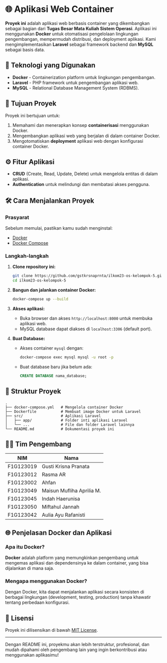 # 🌐 Aplikasi Web Container

**Proyek ini** adalah aplikasi web berbasis container yang dikembangkan sebagai bagian dari **Tugas Besar Mata Kuliah Sistem Operasi**. Aplikasi ini menggunakan **Docker** untuk otomatisasi pengelolaan lingkungan pengembangan, mempermudah distribusi, dan deployment aplikasi. Kami mengimplementasikan **Laravel** sebagai framework backend dan **MySQL** sebagai basis data.

## 🚀 Teknologi yang Digunakan
- **Docker** - Containerization platform untuk lingkungan pengembangan.
- **Laravel** - PHP framework untuk pengembangan aplikasi web.
- **MySQL** - Relational Database Management System (RDBMS).

## 🎯 Tujuan Proyek
Proyek ini bertujuan untuk:
1. Memahami dan menerapkan konsep **containerisasi** menggunakan Docker.
2. Mengembangkan aplikasi web yang berjalan di dalam container Docker.
3. Mengotomatiskan **deployment** aplikasi web dengan konfigurasi container Docker.

## ⚙️ Fitur Aplikasi
- **CRUD** (Create, Read, Update, Delete) untuk mengelola entitas di dalam aplikasi.
- **Authentication** untuk melindungi dan membatasi akses pengguna.

## 🛠️ Cara Menjalankan Proyek

### Prasyarat
Sebelum memulai, pastikan kamu sudah menginstal:
- [Docker](https://docs.docker.com/get-docker/)
- [Docker Compose](https://docs.docker.com/compose/install/)

### Langkah-langkah

1. **Clone repository ini:**
   ```bash
   git clone https://github.com/gstkrsnaprnta/ilkom23-os-kelompok-5.git
   cd ilkom23-os-kelompok-5
   ```

2. **Bangun dan jalankan container Docker:**
   ```bash
   docker-compose up --build
   ```

3. **Akses aplikasi:**
   - Buka browser dan akses `http://localhost:8000` untuk membuka aplikasi web.
   - MySQL database dapat diakses di `localhost:3306` (default port).

4. **Buat Database:**
   - Akses container `mysql` dengan:
     ```bash
     docker-compose exec mysql mysql -u root -p
     ```
   - Buat database baru jika belum ada:
     ```sql
     CREATE DATABASE nama_database;
     ```

## 📂 Struktur Proyek

```
.
├── docker-compose.yml   # Mengelola container Docker
├── Dockerfile           # Membuat image Docker untuk Laravel
├── src/                 # Aplikasi Laravel
│   ├── app/             # Folder inti aplikasi Laravel
│   └── ...              # File dan folder Laravel lainnya
└── README.md            # Dokumentasi proyek ini
```

## 🧑‍💻 Tim Pengembang

| NIM        | Nama                         |
|------------|------------------------------|
| F1G123019  | Gusti Krisna Pranata         |
| F1G123012  | Rasma AR                     |
| F1G123002  | Ahfan                        |
| F1G123049  | Maisun Mufliha Aprilia M.     |
| F1G123045  | Indah Haerunisa              |
| F1G123050  | Miftahul Jannah              |
| F1G123042  | Aulia Ayu Rafanisti          |

## 🌐 Penjelasan Docker dan Aplikasi
### Apa itu Docker?
**Docker** adalah platform yang memungkinkan pengembang untuk mengemas aplikasi dan dependensinya ke dalam container, yang bisa dijalankan di mana saja.

### Mengapa menggunakan Docker?
Dengan Docker, kita dapat menjalankan aplikasi secara konsisten di berbagai lingkungan (development, testing, production) tanpa khawatir tentang perbedaan konfigurasi.

## 📝 Lisensi
Proyek ini dilisensikan di bawah [MIT License](LICENSE).

---

Dengan README ini, proyekmu akan lebih terstruktur, profesional, dan mudah dipahami oleh pengembang lain yang ingin berkontribusi atau menggunakan aplikasimu!